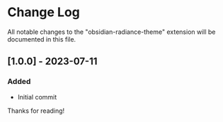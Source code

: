 # Change Log

All notable changes to the "obsidian-radiance-theme" extension will be documented in this file.

## [1.0.0] - 2023-07-11

### Added

- Initial commit

Thanks for reading!
